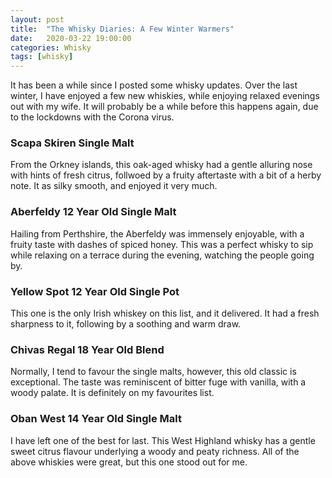 ```yaml
---
layout: post
title:  "The Whisky Diaries: A Few Winter Warmers"
date:   2020-03-22 19:00:00
categories: Whisky
tags: [whisky]
---
```

It has been a while since I posted some whisky updates. Over the last winter, I have enjoyed a few new whiskies, while enjoying relaxed evenings out with my wife. It will probably be a while before this happens again, due to the lockdowns with the Corona virus.

### Scapa Skiren Single Malt
From the Orkney islands, this oak-aged whisky had a gentle alluring nose with hints of fresh citrus, follwoed by a fruity aftertaste with a bit of a herby note. It as silky smooth, and enjoyed it very much.
<!-- more -->

### Aberfeldy 12 Year Old Single Malt
Hailing from Perthshire, the Aberfeldy was immensely enjoyable, with a fruity taste with dashes of spiced honey. This was a perfect whisky to sip while relaxing on a terrace during the evening, watching the people going by.

### Yellow Spot 12 Year Old Single Pot
This one is the only Irish whiskey on this list, and it delivered. It had a fresh sharpness to it, following by a soothing and warm draw.

### Chivas Regal 18 Year Old Blend
Normally, I tend to favour the single malts, however, this old classic is exceptional. The taste was reminiscent of bitter fuge with vanilla, with a woody palate. It is definitely on my favourites list.

### Oban West 14 Year Old Single Malt
I have left one of the best for last. This West Highland whisky has a gentle sweet citrus flavour underlying a woody and peaty richness. All of the above whiskies were great, but this one stood out for me.
